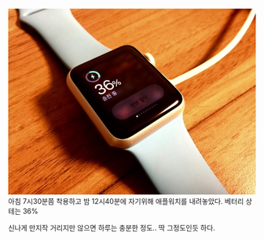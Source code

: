 ![apple watch](/images/posts/apple_watch_04.jpg)
아침 7시30분쯤 착용하고 밤 12시40분에 자기위해 애플워치를 내려놓았다. 베터리 상테는 36%

신나게 만지작 거리지만 않으면 하루는 충분한 정도.. 딱 그정도인듯 하다.
